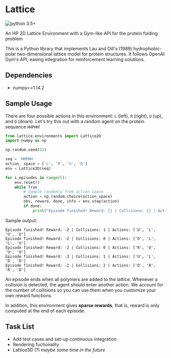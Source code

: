 # Lattice

![python 3.5+](https://img.shields.io/badge/python-3.5+-blue.svg)

An HP 2D Lattice Environment with a Gym-like API for the protein folding
problem

This is a Python library that implements Lau and Dill's (1989)
hydrophobic-polar two-dimensional lattice model for protein structures. It
follows OpenAI Gym's API, easing integration for reinforcement learning
solutions.

## Dependencies

- numpy==1.14.2

## Sample Usage

There are four possible actions in this environment: `L` (left), `R` (right),
`U` (up), and `D` (down). Let's try this out with a random agent on the
protein sequence `HHPHH`!

```python
from lattice.environments import Lattice2D
import numpy as np

np.random.seed(42)

seq = 'HHPHH'
action_ space = ['L', 'R', 'U', 'D']
env = Lattice2D(seq)

for i_episodes in range(5):
    env.reset()
    while True
        # Sample randomly from action space
        action = np.random.choice(action_space)
        obs, reward, done, info = env.step(action)
        if done:
            print("Episode finished! Reward: {} | Collisions: {} | Actions: {}".format(reward, info[]))
```

Sample output:

```
Episode finished! Reward: -2 | Collisions: 1 | Actions: ['U', 'L', 'U', 'U']
Episode finished! Reward: -2 | Collisions: 0 | Actions: ['D', 'L', 'L', 'U']
Episode finished! Reward: -2 | Collisions: 0 | Actions: ['R', 'U', 'U', 'U']
Episode finished! Reward: -3 | Collisions: 1 | Actions: ['U', 'L', 'D', 'D']
Episode finished! Reward: -2 | Collisions: 2 | Actions: ['D', 'R', 'R', 'D']
```

An episode ends when all polymers are added to the lattice. Whenever a
collision is detected, the agent should enter another action. We account for
the number of collisions so you can use them when you customize your own
reward functions.

In addition, this environment gives **sparse rewards**, that is, reward is
only computed at the end of each episode.

## Task List
- Add test cases and set-up continuous integration
- Rendering fuctionality
- Lattice3D (?) *maybe some time in the future*